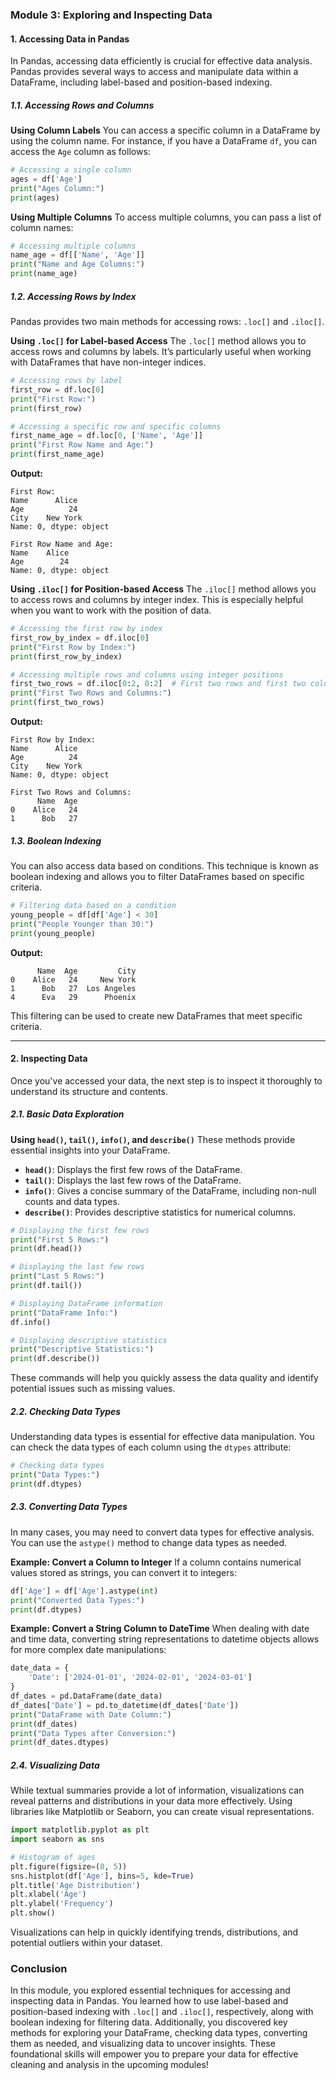 ### Module 3: Exploring and Inspecting Data

#### 1. **Accessing Data in Pandas**

In Pandas, accessing data efficiently is crucial for effective data analysis. Pandas provides several ways to access and manipulate data within a DataFrame, including label-based and position-based indexing.

##### 1.1. **Accessing Rows and Columns**

**Using Column Labels**
You can access a specific column in a DataFrame by using the column name. For instance, if you have a DataFrame `df`, you can access the `Age` column as follows:

```python
# Accessing a single column
ages = df['Age']
print("Ages Column:")
print(ages)
```

**Using Multiple Columns**
To access multiple columns, you can pass a list of column names:

```python
# Accessing multiple columns
name_age = df[['Name', 'Age']]
print("Name and Age Columns:")
print(name_age)
```

##### 1.2. **Accessing Rows by Index**

Pandas provides two main methods for accessing rows: `.loc[]` and `.iloc[]`.

**Using `.loc[]` for Label-based Access**
The `.loc[]` method allows you to access rows and columns by labels. It’s particularly useful when working with DataFrames that have non-integer indices.

```python
# Accessing rows by label
first_row = df.loc[0]
print("First Row:")
print(first_row)

# Accessing a specific row and specific columns
first_name_age = df.loc[0, ['Name', 'Age']]
print("First Row Name and Age:")
print(first_name_age)
```

**Output:**
```
First Row:
Name      Alice
Age          24
City    New York
Name: 0, dtype: object

First Row Name and Age:
Name    Alice
Age        24
Name: 0, dtype: object
```

**Using `.iloc[]` for Position-based Access**
The `.iloc[]` method allows you to access rows and columns by integer index. This is especially helpful when you want to work with the position of data.

```python
# Accessing the first row by index
first_row_by_index = df.iloc[0]
print("First Row by Index:")
print(first_row_by_index)

# Accessing multiple rows and columns using integer positions
first_two_rows = df.iloc[0:2, 0:2]  # First two rows and first two columns
print("First Two Rows and Columns:")
print(first_two_rows)
```

**Output:**
```
First Row by Index:
Name      Alice
Age          24
City    New York
Name: 0, dtype: object

First Two Rows and Columns:
      Name  Age
0    Alice   24
1      Bob   27
```

##### 1.3. **Boolean Indexing**
You can also access data based on conditions. This technique is known as boolean indexing and allows you to filter DataFrames based on specific criteria.

```python
# Filtering data based on a condition
young_people = df[df['Age'] < 30]
print("People Younger than 30:")
print(young_people)
```

**Output:**
```
      Name  Age         City
0    Alice   24     New York
1      Bob   27  Los Angeles
4      Eva   29      Phoenix
```

This filtering can be used to create new DataFrames that meet specific criteria.

---

#### 2. **Inspecting Data**

Once you've accessed your data, the next step is to inspect it thoroughly to understand its structure and contents.

##### 2.1. **Basic Data Exploration**

**Using `head()`, `tail()`, `info()`, and `describe()`**
These methods provide essential insights into your DataFrame.

- **`head()`**: Displays the first few rows of the DataFrame.
- **`tail()`**: Displays the last few rows of the DataFrame.
- **`info()`**: Gives a concise summary of the DataFrame, including non-null counts and data types.
- **`describe()`**: Provides descriptive statistics for numerical columns.

```python
# Displaying the first few rows
print("First 5 Rows:")
print(df.head())

# Displaying the last few rows
print("Last 5 Rows:")
print(df.tail())

# Displaying DataFrame information
print("DataFrame Info:")
df.info()

# Displaying descriptive statistics
print("Descriptive Statistics:")
print(df.describe())
```

These commands will help you quickly assess the data quality and identify potential issues such as missing values.

##### 2.2. **Checking Data Types**
Understanding data types is essential for effective data manipulation. You can check the data types of each column using the `dtypes` attribute:

```python
# Checking data types
print("Data Types:")
print(df.dtypes)
```

##### 2.3. **Converting Data Types**
In many cases, you may need to convert data types for effective analysis. You can use the `astype()` method to change data types as needed.

**Example: Convert a Column to Integer**
If a column contains numerical values stored as strings, you can convert it to integers:

```python
df['Age'] = df['Age'].astype(int)
print("Converted Data Types:")
print(df.dtypes)
```

**Example: Convert a String Column to DateTime**
When dealing with date and time data, converting string representations to datetime objects allows for more complex date manipulations:

```python
date_data = {
    'Date': ['2024-01-01', '2024-02-01', '2024-03-01']
}
df_dates = pd.DataFrame(date_data)
df_dates['Date'] = pd.to_datetime(df_dates['Date'])
print("DataFrame with Date Column:")
print(df_dates)
print("Data Types after Conversion:")
print(df_dates.dtypes)
```

##### 2.4. **Visualizing Data**
While textual summaries provide a lot of information, visualizations can reveal patterns and distributions in your data more effectively. Using libraries like Matplotlib or Seaborn, you can create visual representations.

```python
import matplotlib.pyplot as plt
import seaborn as sns

# Histogram of ages
plt.figure(figsize=(8, 5))
sns.histplot(df['Age'], bins=5, kde=True)
plt.title('Age Distribution')
plt.xlabel('Age')
plt.ylabel('Frequency')
plt.show()
```

Visualizations can help in quickly identifying trends, distributions, and potential outliers within your dataset.

### Conclusion

In this module, you explored essential techniques for accessing and inspecting data in Pandas. You learned how to use label-based and position-based indexing with `.loc[]` and `.iloc[]`, respectively, along with boolean indexing for filtering data. Additionally, you discovered key methods for exploring your DataFrame, checking data types, converting them as needed, and visualizing data to uncover insights. These foundational skills will empower you to prepare your data for effective cleaning and analysis in the upcoming modules!